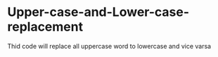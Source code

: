 # Upper-case-and-Lower-case-replacement
Thid code will replace all uppercase word to lowercase and vice varsa
